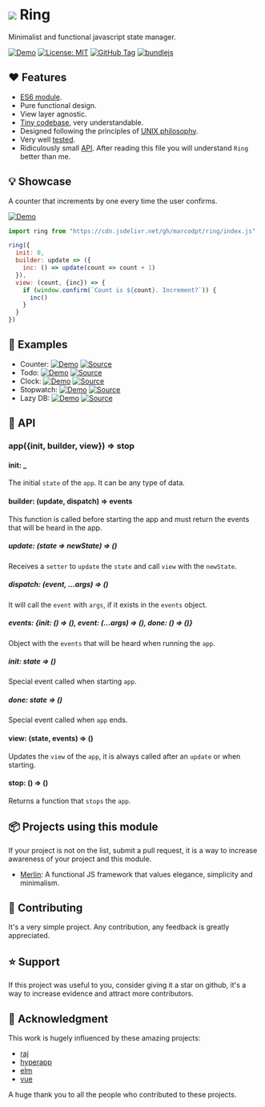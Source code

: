 # ![](favicon.ico) Ring

Minimalist and functional javascript state manager.

[![Demo](https://img.shields.io/badge/Demo-blue)](https://marcodpt.github.io/ring/)
[![License: MIT](https://img.shields.io/badge/License-MIT-yellow.svg)](https://opensource.org/licenses/MIT)
[![GitHub Tag](https://img.shields.io/github/v/tag/marcodpt/ring)](https://github.com/marcodpt/ring/tags)
[![bundlejs](https://deno.bundlejs.com/badge?q=https://raw.githubusercontent.com/marcodpt/ring/main/index.js&treeshake=[{default}])](https://bundlejs.com/?q=https://raw.githubusercontent.com/marcodpt/ring/main/index.js&treeshake=[{default}])

## ❤️ Features
 - [ES6 module](https://github.com/marcodpt/ring/blob/main/index.js).
 - Pure functional design.
 - View layer agnostic.
 - [Tiny codebase](https://github.com/marcodpt/ring/blob/main/index.js),
very understandable.
 - Designed following the principles of
[UNIX philosophy](https://en.wikipedia.org/wiki/Unix_philosophy).
 - Very well [tested](https://marcodpt.github.io/ring/tests/).
 - Ridiculously small [API](#-api). After reading this file you will
understand `Ring` better than me.

## 💡 Showcase
A counter that increments by one every time the user confirms.

[![Demo](https://img.shields.io/badge/Demo-blue)](https://marcodpt.github.io/ring/examples/simple.html)

```js
import ring from "https://cdn.jsdelivr.net/gh/marcodpt/ring/index.js"

ring({
  init: 0,
  builder: update => ({
    inc: () => update(count => count + 1)
  }),
  view: (count, {inc}) => {
    if (window.confirm(`Count is ${count}. Increment?`)) {
      inc()
    }
  }
})
```

## 💯 Examples

 - Counter:
[![Demo](https://img.shields.io/badge/Demo-blue)](https://marcodpt.github.io/ring/examples/counter.html)
[![Source](https://img.shields.io/badge/Source-gray)](https://github.com/marcodpt/ring/blob/main/examples/counter.html)
 - Todo:
[![Demo](https://img.shields.io/badge/Demo-blue)](https://marcodpt.github.io/ring/examples/todo.html)
[![Source](https://img.shields.io/badge/Source-gray)](https://github.com/marcodpt/ring/blob/main/examples/todo.html)
 - Clock:
[![Demo](https://img.shields.io/badge/Demo-blue)](https://marcodpt.github.io/ring/examples/clock.html)
[![Source](https://img.shields.io/badge/Source-gray)](https://github.com/marcodpt/ring/blob/main/examples/clock.html)
 - Stopwatch:
[![Demo](https://img.shields.io/badge/Demo-blue)](https://marcodpt.github.io/ring/examples/stopwatch.html)
[![Source](https://img.shields.io/badge/Source-gray)](https://github.com/marcodpt/ring/blob/main/examples/stopwatch.html)
 - Lazy DB:
[![Demo](https://img.shields.io/badge/Demo-blue)](https://marcodpt.github.io/ring/examples/lazy_db.html)
[![Source](https://img.shields.io/badge/Source-gray)](https://github.com/marcodpt/ring/blob/main/examples/lazy_db.html)

## 📖 API

### app({init, builder, view}) => stop

#### init: _
The initial `state` of the `app`. It can be any type of data.

#### builder: (update, dispatch) => events
This function is called before starting the app and must return the events that
will be heard in the app.

##### update: (state => newState) => ()
Receives a `setter` to `update` the `state` and call `view` with the
`newState`.

##### dispatch: (event, ...args) => ()
It will call the `event` with `args`, if it exists in the `events` object.

##### events: {init: () => (), event: (...args) => (), done: () => ()}
Object with the `events` that will be heard when running the `app`.

##### init: state => ()
Special event called when starting `app`.

##### done: state => ()
Special event called when `app` ends.

#### view: (state, events) => ()
Updates the `view` of the `app`, it is always called after an `update` or when
starting.

#### stop: () => ()
Returns a function that `stops` the `app`.

## 📦 Projects using this module
If your project is not on the list, submit a pull request, it is a way to
increase awareness of your project and this module.

 - [Merlin](https://github.com/marcodpt/merlin): A functional JS framework that
values elegance, simplicity and minimalism. 

## 🤝 Contributing
It's a very simple project.
Any contribution, any feedback is greatly appreciated.

## ⭐ Support
If this project was useful to you, consider giving it a star on github, it's a
way to increase evidence and attract more contributors.

## 🙏 Acknowledgment
This work is hugely influenced by these amazing projects:
 - [raj](https://github.com/andrejewski/raj)
 - [hyperapp](https://github.com/jorgebucaran/hyperapp)
 - [elm](https://github.com/elm)
 - [vue](https://github.com/vuejs/vue)

A huge thank you to all the people who contributed to these projects.
